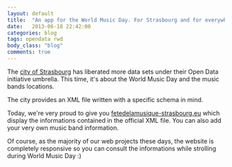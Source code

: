 ```yaml
---
layout: default
title:  "An app for the World Music Day. For Strasbourg and for everywhere."
date:   2013-06-18 22:42:00
categories: blog
tags: opendata rwd
body_class: "blog"
comments: true
---
```


The [city of Strasbourg](http://www.strasbourg.eu) has liberated more data sets under their Open Data initiative umbrella. This time, it's about the World Music Day and the music bands locations.

The city provides an XML file written with a specific schema in mind.

Today, we're very proud to give you [fetedelamusique-strasbourg.eu](http://www.fetedelamusique-strasbourg.eu) which display the informations contained in the official XML file. You can also add your very own music band information.

Of course, as the majority of our web projects these days, the website is completely responsive so you can consult the informations while strolling during World Music Day :)
